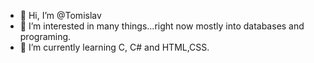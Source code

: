 - 👋 Hi, I’m @Tomislav
- 👀 I’m interested in many things...right now mostly into databases and programing.
- 🌱 I’m currently learning C, C# and HTML,CSS.

<!---
nakamuru/nakamuru is a ✨ special ✨ repository because its `README.md` (this file) appears on your GitHub profile.
You can click the Preview link to take a look at your changes.
--->
